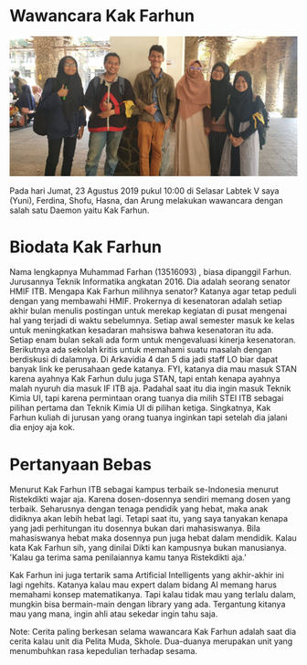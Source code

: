 # Wawancara Kak Farhun

![alt text](./foto-16518147-16518208-16518289-16518305-16518310.jpg)

Pada hari Jumat, 23 Agustus 2019 pukul 10:00 di Selasar Labtek V saya (Yuni), Ferdina, Shofu, Hasna, dan Arung melakukan wawancara dengan salah satu Daemon yaitu Kak Farhun.

# Biodata Kak Farhun

Nama lengkapnya Muhammad Farhan (13516093) , biasa dipanggil Farhun. Jurusannya Teknik Informatika angkatan 2016. Dia adalah seorang senator HMIF ITB. Mengapa Kak Farhun milihnya senator? Katanya agar tetap peduli dengan yang membawahi HMIF. Prokernya di kesenatoran adalah setiap akhir bulan menulis postingan untuk merekap kegiatan di pusat mengenai hal yang terjadi di waktu sebelumnya. Setiap awal semester masuk ke kelas untuk meningkatkan kesadaran mahsiswa bahwa kesenatoran itu ada. Setiap enam bulan sekali ada form untuk mengevaluasi kinerja kesenatoran. Berikutnya ada sekolah kritis untuk memahami suatu masalah dengan berdiskusi di dalamnya. Di Arkavidia 4 dan 5 dia jadi staff LO biar dapat banyak link ke perusahaan gede katanya. FYI, katanya dia mau masuk STAN karena ayahnya Kak Farhun dulu juga STAN, tapi entah kenapa ayahnya malah nyuruh dia masuk IF ITB aja. Padahal saat itu dia ingin masuk Teknik Kimia UI, tapi karena permintaan orang tuanya dia milih STEI ITB sebagai pilihan pertama dan Teknik Kimia UI di pilihan ketiga. Singkatnya, Kak Farhun kuliah di jurusan yang orang tuanya inginkan tapi setelah dia jalani dia enjoy aja kok.

# Pertanyaan Bebas

Menurut Kak Farhun ITB sebagai kampus terbaik se-Indonesia menurut Ristekdikti wajar aja. Karena dosen-dosennya sendiri memang dosen yang terbaik. Seharusnya dengan tenaga pendidik yang hebat, maka anak didiknya akan lebih hebat lagi. Tetapi saat itu, yang saya tanyakan kenapa yang jadi perhitungan itu dosennya bukan dari mahasiswanya. Bila mahasiswanya hebat maka dosennya pun juga hebat dalam mendidik. Kalau kata Kak Farhun sih, yang dinilai Dikti kan kampusnya bukan manusianya. 'Kalau ga terima sama penilaiannya kamu tanya Ristekdikti aja.'

Kak Farhun ini juga tertarik sama Artificial Intelligents yang akhir-akhir ini lagi ngehits. Katanya kalau mau expert dalam bidang AI memang harus memahami konsep matematikanya. Tapi kalau tidak mau yang terlalu dalam, mungkin bisa bermain-main dengan library yang ada. Tergantung kitanya mau yang mana, ingin ahli atau sekedar ingin tahu saja.

Note: Cerita paling berkesan selama wawancara Kak Farhun adalah saat dia cerita kalau unit dia Pelita Muda, Skhole. Dua-duanya merupakan unit yang menumbuhkan rasa kepedulian terhadap sesama.